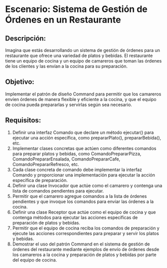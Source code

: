 # Escenario: Sistema de Gestión de Órdenes en un Restaurante

## Descripción:

Imagina que estás desarrollando un sistema de gestión de órdenes para un restaurante que ofrece una variedad de platos y bebidas. El restaurante tiene un equipo de cocina y un equipo de camareros que toman las órdenes de los clientes y las envían a la cocina para su preparación.

## Objetivo:

Implementar el patrón de diseño Command para permitir que los camareros envíen órdenes de manera flexible y eficiente a la cocina, y que el equipo de cocina pueda prepararlas y servirlas según sea necesario.

## Requisitos:

1. Definir una interfaz Comando que declare un método ejecutar() para ejecutar una acción específica, como prepararPlato(), prepararBebida(), etc.
2. Implementar clases concretas que actúen como diferentes comandos para preparar platos y bebidas, como ComandoPrepararPizza, ComandoPrepararEnsalada, ComandoPrepararCafe, ComandoPrepararRefresco, etc.
3. Cada clase concreta de comando debe implementar la interfaz Comando y proporcionar una implementación para ejecutar la acción específica de preparación.
4. Definir una clase Invocador que actúe como el camarero y contenga una lista de comandos pendientes para ejecutar.
5. Permitir que el camarero agregue comandos a la lista de órdenes pendientes y que invoque los comandos para enviar las órdenes a la cocina.
6. Definir una clase Receptor que actúe como el equipo de cocina y que contenga métodos para ejecutar las acciones específicas de preparación de platos y bebidas.
7. Permitir que el equipo de cocina reciba los comandos de preparación y ejecute las acciones correspondientes para preparar y servir los platos y bebidas.
8. Demostrar el uso del patrón Command en el sistema de gestión de órdenes del restaurante mediante ejemplos de envío de órdenes desde los camareros a la cocina y preparación de platos y bebidas por parte del equipo de cocina.
